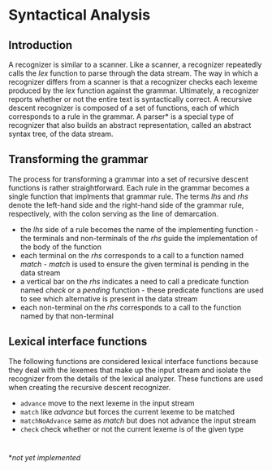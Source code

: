 # Syntactical Analysis

## Introduction
A recognizer is similar to a scanner. Like a scanner, a recognizer repeatedly calls the _lex_ function to parse through the data stream. The way in which a recognizer differs from a scanner is that a recognizer checks each lexeme produced by the _lex_ function against the grammar. Ultimately, a recognizer reports whether or not the entire text is syntactically correct. A recursive descent recognizer is composed of a set of functions, each of which corresponds to a rule in the grammar. A parser* is a special type of recognizer that also builds an abstract representation, called an abstract syntax tree, of the data stream.

## Transforming the grammar
The process for transforming a grammar into a set of recursive descent functions is rather straightforward. Each rule in the grammar becomes a single function that implments that grammar rule. The terms _lhs_ and _rhs_ denote the left-hand side and the right-hand side of the grammar rule, respectively, with the colon serving as the line of demarcation.
* the _lhs_ side of a rule becomes the name of the implementing function - the terminals and non-terminals of the _rhs_ guide the implementation of the body of the function
* each terminal on the _rhs_ corresponds to a call to a function named _match_ - _match_ is used to ensure the given terminal is pending in the data stream
* a vertical bar on the _rhs_ indicates a need to call a predicate function named _check_ or a _pending_ function - these predicate functions are used to see which alternative is present in the data stream
* each non-terminal on the _rhs_ corresponds to a call to the function named by that non-terminal

## Lexical interface functions
The following functions are considered lexical interface functions because they deal with the lexemes that make up the input stream and isolate the recognizer from the details of the lexical analyzer. These functions are used when creating the recursive descent recognizer.
* `advance` move to the next lexeme in the input stream
* `match` like _advance_ but forces the current lexeme to be matched
* `matchNoAdvance` same as _match_ but does not advance the input stream
* `check` check whether or not the current lexeme is of the given type



#
*_not yet implemented_
